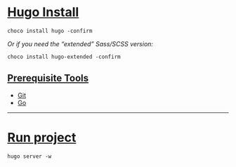 # [Hugo Install](https://gohugo.io/getting-started/installing#chocolatey-windows)

```
choco install hugo -confirm
```


*Or if you need the “extended” Sass/SCSS version:*

```
choco install hugo-extended -confirm
```


## [Prerequisite Tools](https://gohugo.io/getting-started/installing#prerequisite-tools)

- [Git](https://git-scm.com/)
- [Go](https://golang.org/dl/)


______________________________________



# [Run project](https://gohugo.io/getting-started/usage/)

```
hugo server -w
```